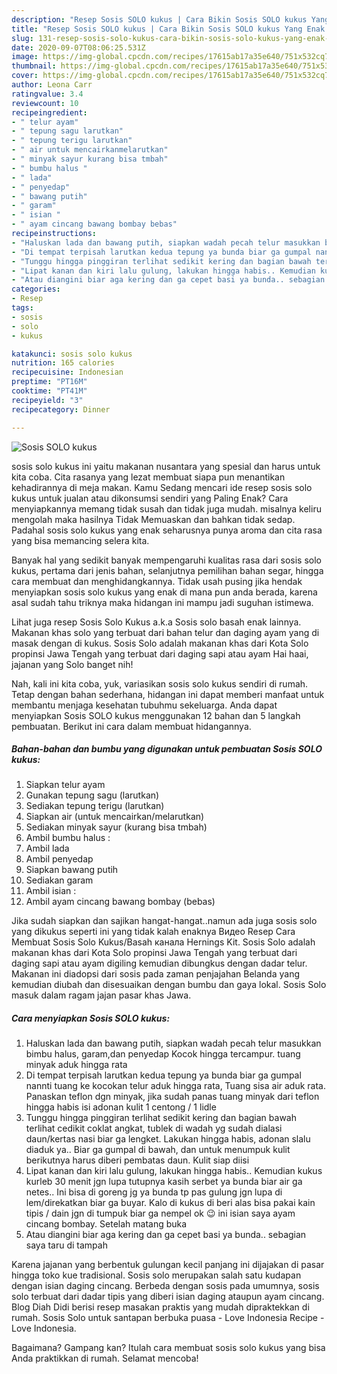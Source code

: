 ```yaml
---
description: "Resep Sosis SOLO kukus | Cara Bikin Sosis SOLO kukus Yang Enak Dan Mudah"
title: "Resep Sosis SOLO kukus | Cara Bikin Sosis SOLO kukus Yang Enak Dan Mudah"
slug: 131-resep-sosis-solo-kukus-cara-bikin-sosis-solo-kukus-yang-enak-dan-mudah
date: 2020-09-07T08:06:25.531Z
image: https://img-global.cpcdn.com/recipes/17615ab17a35e640/751x532cq70/sosis-solo-kukus-foto-resep-utama.jpg
thumbnail: https://img-global.cpcdn.com/recipes/17615ab17a35e640/751x532cq70/sosis-solo-kukus-foto-resep-utama.jpg
cover: https://img-global.cpcdn.com/recipes/17615ab17a35e640/751x532cq70/sosis-solo-kukus-foto-resep-utama.jpg
author: Leona Carr
ratingvalue: 3.4
reviewcount: 10
recipeingredient:
- " telur ayam"
- " tepung sagu larutkan"
- " tepung terigu larutkan"
- " air untuk mencairkanmelarutkan"
- " minyak sayur kurang bisa tmbah"
- " bumbu halus "
- " lada"
- " penyedap"
- " bawang putih"
- " garam"
- " isian "
- " ayam cincang bawang bombay bebas"
recipeinstructions:
- "Haluskan lada dan bawang putih, siapkan wadah pecah telur masukkan bimbu halus, garam,dan penyedap Kocok hingga tercampur. tuang minyak aduk hingga rata"
- "Di tempat terpisah larutkan kedua tepung ya bunda biar ga gumpal nannti tuang ke kocokan telur aduk hingga rata, Tuang sisa air aduk rata. Panaskan teflon dgn minyak, jika sudah panas tuang minyak dari teflon hingga habis isi adonan kulit 1 centong / 1 lidle"
- "Tunggu hingga pinggiran terlihat sedikit kering dan bagian bawah terlihat cedikit coklat angkat, tublek di wadah yg sudah dialasi daun/kertas nasi biar ga lengket. Lakukan hingga habis, adonan slalu diaduk ya.. Biar ga gumpal di bawah, dan untuk menumpuk kulit berikutnya harus diberi pembatas daun. Kulit siap diisi"
- "Lipat kanan dan kiri lalu gulung, lakukan hingga habis.. Kemudian kukus kurleb 30 menit jgn lupa tutupnya kasih serbet ya bunda biar air ga netes.. Ini bisa di goreng jg ya bunda tp pas gulung jgn lupa di lem/direkatkan biar ga buyar. Kalo di kukus di beri alas bisa pakai kain tipis / dain jgn di tumpuk biar ga nempel ok 😉 ini isian saya ayam cincang bombay. Setelah matang buka"
- "Atau diangini biar aga kering dan ga cepet basi ya bunda.. sebagian saya taru di tampah"
categories:
- Resep
tags:
- sosis
- solo
- kukus

katakunci: sosis solo kukus 
nutrition: 165 calories
recipecuisine: Indonesian
preptime: "PT16M"
cooktime: "PT41M"
recipeyield: "3"
recipecategory: Dinner

---
```



![Sosis SOLO kukus](https://img-global.cpcdn.com/recipes/17615ab17a35e640/751x532cq70/sosis-solo-kukus-foto-resep-utama.jpg)


sosis solo kukus ini yaitu makanan nusantara yang spesial dan harus untuk kita coba. Cita rasanya yang lezat membuat siapa pun menantikan kehadirannya di meja makan.
Kamu Sedang mencari ide resep sosis solo kukus untuk jualan atau dikonsumsi sendiri yang Paling Enak? Cara menyiapkannya memang tidak susah dan tidak juga mudah. misalnya keliru mengolah maka hasilnya Tidak Memuaskan dan bahkan tidak sedap. Padahal sosis solo kukus yang enak seharusnya punya aroma dan cita rasa yang bisa memancing selera kita.

Banyak hal yang sedikit banyak mempengaruhi kualitas rasa dari sosis solo kukus, pertama dari jenis bahan, selanjutnya pemilihan bahan segar, hingga cara membuat dan menghidangkannya. Tidak usah pusing jika hendak menyiapkan sosis solo kukus yang enak di mana pun anda berada, karena asal sudah tahu triknya maka hidangan ini mampu jadi suguhan istimewa.

Lihat juga resep Sosis Solo Kukus a.k.a Sosis solo basah enak lainnya. Makanan khas solo yang terbuat dari bahan telur dan daging ayam yang di masak dengan di kukus. Sosis Solo adalah makanan khas dari Kota Solo propinsi Jawa Tengah yang terbuat dari daging sapi atau ayam Hai haai, jajanan yang Solo banget nih!


Nah, kali ini kita coba, yuk, variasikan sosis solo kukus sendiri di rumah. Tetap dengan bahan sederhana, hidangan ini dapat memberi manfaat untuk membantu menjaga kesehatan tubuhmu sekeluarga. Anda dapat menyiapkan Sosis SOLO kukus menggunakan 12 bahan dan 5 langkah pembuatan. Berikut ini cara dalam membuat hidangannya.

<!--inarticleads1-->

##### Bahan-bahan dan bumbu yang digunakan untuk pembuatan Sosis SOLO kukus:

1. Siapkan  telur ayam
1. Gunakan  tepung sagu (larutkan)
1. Sediakan  tepung terigu (larutkan)
1. Siapkan  air (untuk mencairkan/melarutkan)
1. Sediakan  minyak sayur (kurang bisa tmbah)
1. Ambil  bumbu halus :
1. Ambil  lada
1. Ambil  penyedap
1. Siapkan  bawang putih
1. Sediakan  garam
1. Ambil  isian :
1. Ambil  ayam cincang bawang bombay (bebas)


Jika sudah siapkan dan sajikan hangat-hangat..namun ada juga sosis solo yang dikukus seperti ini yang tidak kalah enaknya Видео Resep Cara Membuat Sosis Solo Kukus/Basah канала Hernings Kit. Sosis Solo adalah makanan khas dari Kota Solo propinsi Jawa Tengah yang terbuat dari daging sapi atau ayam digiling kemudian dibungkus dengan dadar telur. Makanan ini diadopsi dari sosis pada zaman penjajahan Belanda yang kemudian diubah dan disesuaikan dengan bumbu dan gaya lokal. Sosis Solo masuk dalam ragam jajan pasar khas Jawa. 

<!--inarticleads2-->

##### Cara menyiapkan Sosis SOLO kukus:

1. Haluskan lada dan bawang putih, siapkan wadah pecah telur masukkan bimbu halus, garam,dan penyedap Kocok hingga tercampur. tuang minyak aduk hingga rata
1. Di tempat terpisah larutkan kedua tepung ya bunda biar ga gumpal nannti tuang ke kocokan telur aduk hingga rata, Tuang sisa air aduk rata. Panaskan teflon dgn minyak, jika sudah panas tuang minyak dari teflon hingga habis isi adonan kulit 1 centong / 1 lidle
1. Tunggu hingga pinggiran terlihat sedikit kering dan bagian bawah terlihat cedikit coklat angkat, tublek di wadah yg sudah dialasi daun/kertas nasi biar ga lengket. Lakukan hingga habis, adonan slalu diaduk ya.. Biar ga gumpal di bawah, dan untuk menumpuk kulit berikutnya harus diberi pembatas daun. Kulit siap diisi
1. Lipat kanan dan kiri lalu gulung, lakukan hingga habis.. Kemudian kukus kurleb 30 menit jgn lupa tutupnya kasih serbet ya bunda biar air ga netes.. Ini bisa di goreng jg ya bunda tp pas gulung jgn lupa di lem/direkatkan biar ga buyar. Kalo di kukus di beri alas bisa pakai kain tipis / dain jgn di tumpuk biar ga nempel ok 😉 ini isian saya ayam cincang bombay. Setelah matang buka
1. Atau diangini biar aga kering dan ga cepet basi ya bunda.. sebagian saya taru di tampah


Karena jajanan yang berbentuk gulungan kecil panjang ini dijajakan di pasar hingga toko kue tradisional. Sosis solo merupakan salah satu kudapan dengan isian daging cincang. Berbeda dengan sosis pada umumnya, sosis solo terbuat dari dadar tipis yang diberi isian daging ataupun ayam cincang. Blog Diah Didi berisi resep masakan praktis yang mudah dipraktekkan di rumah. Sosis Solo untuk santapan berbuka puasa - Love Indonesia Recipe - Love Indonesia. 

Bagaimana? Gampang kan? Itulah cara membuat sosis solo kukus yang bisa Anda praktikkan di rumah. Selamat mencoba!

